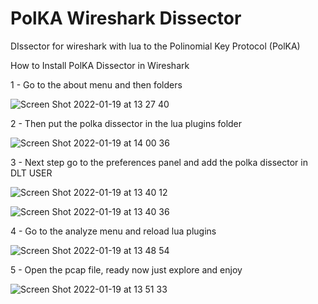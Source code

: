 # PolKA Wireshark Dissector
DIssector for wireshark with lua to the Polinomial Key Protocol (PolKA)


How to Install PolKA Dissector in Wireshark

1 - Go to the about menu and then folders

![Screen Shot 2022-01-19 at 13 27 40](https://user-images.githubusercontent.com/56919528/150174090-0b94ce3e-9287-4e88-90da-03ba76df210c.png)

2 - Then put the polka dissector in the lua plugins folder

![Screen Shot 2022-01-19 at 14 00 36](https://user-images.githubusercontent.com/56919528/150178502-39229eab-4acb-42b1-a6e8-fba60580eb0e.png)

3 - Next step go to the preferences panel and add the polka dissector in DLT USER

![Screen Shot 2022-01-19 at 13 40 12](https://user-images.githubusercontent.com/56919528/150175895-0993b5e7-613a-4f5c-853d-ebe012619d16.png)

![Screen Shot 2022-01-19 at 13 40 36](https://user-images.githubusercontent.com/56919528/150175940-ab3b82ce-9aec-411f-a01c-0f5424f2793e.png)

4 - Go to the analyze menu and reload lua plugins

![Screen Shot 2022-01-19 at 13 48 54](https://user-images.githubusercontent.com/56919528/150176440-02f1a264-b810-4b28-924c-2a6bc2d55a20.png)

5 - Open the pcap file, ready now just explore and enjoy

 ![Screen Shot 2022-01-19 at 13 51 33](https://user-images.githubusercontent.com/56919528/150177287-92604673-1d50-4de7-a730-b6cd517d95ee.png)
